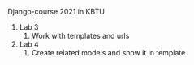 Django-course 2021 in KBTU
1. Lab 3
   1. Work with templates and urls
2. Lab 4 
   1. Create related models and show it in template
